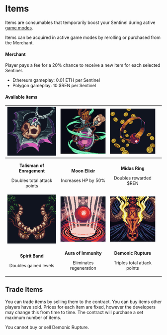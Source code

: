 # Items

Items are consumables that temporarily boost your Sentinel during active [game modes](../modes/game-modes.md).

Items can be acquired in active game modes by rerolling or purchased from the Merchant.

#### Merchant

Player pays a fee for a 20% chance to receive a new item for each selected Sentinel.

* Ethereum gameplay: 0.01 ETH per Sentinel
* Polygon gameplay: 10 $REN per Sentinel

#### Available items

|               ![](<../.gitbook/assets/Talisman of Enragement.png>)               | <img src="../.gitbook/assets/moon elixir.png" alt="" data-size="original"> |                  ![](<../.gitbook/assets/Midas Ring.png>)                 |   |
| :------------------------------------------------------------------------------: | :------------------------------------------------------------------------: | :-----------------------------------------------------------------------: | - |
| <p><strong>Talisman of Enragement</strong></p><p>Doubles total attack points</p> |        <p><strong>Moon Elixir</strong></p><p>Increases HP by 50%</p>       |       <p><strong>Midas Ring</strong></p><p>Doubles rewarded $REN</p>      |   |
|                     ![](<../.gitbook/assets/Spirit Band.png>)                    |               ![](<../.gitbook/assets/Aura of Immunity.png>)               |               ![](<../.gitbook/assets/Demonic Rupture.png>)               |   |
|          <p><strong>Spirit Band</strong></p><p>Doubles gained levels</p>         |   <p><strong>Aura of Immunity</strong></p><p>Eliminates regeneration</p>   | <p><strong>Demonic Rupture</strong></p><p>Triples total attack points</p> |   |

## Trade Items

You can trade items by selling them to the contract. You can buy items other players have sold. Prices for each item are fixed, however the developers may change this from time to time. The contract will purchase a set maximum number of items.&#x20;

You cannot buy or sell Demonic Rupture.
